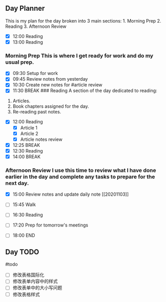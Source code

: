 ## Day Planner 
This is my plan for the day broken into 3 main sections: 
	1. Morning Prep 
	2. Reading 
	3. Afternoon Review 
- [x] 12:00 Reading
- [x] 13:00 Reading
### Morning Prep This is where I get ready for work and do my usual prep. 
- [x] 09:30 Setup for work
- [x] 09:45 Review notes from yesterday
- [x] 10:30 Create new notes for #article review
- [x] 11:30 BREAK ### Reading A section of the day dedicated to reading:
1. Articles. 
2. Book chapters assigned for the day. 
3. Re-reading past notes. 
- [x] 12:00 Reading
	- [x] Article 1 
	- [x] Article 2 
	- [x] Article notes review 
- [x] 12:25 BREAK
- [x] 12:30 Reading
- [x] 14:00 BREAK
### Afternoon Review I use this time to review what I have done earlier in the day and complete any tasks to prepare for the next day. 
- [x] 15:00 Review notes and update daily note [[20201103]]
- [ ] 15:45 Walk
- [ ] 16:30 Reading
- [ ] 17:20 Prep for tomorrow's meetings
- [ ] 18:00 END


## Day TODO
#todo
- [ ] 修改表格国际化
- [ ] 修改表单内容中的样式
- [ ] 修改表单中的大小写问题
- [ ] 修改表格样式
